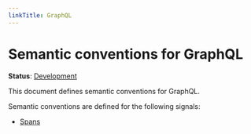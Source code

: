 ```yaml
---
linkTitle: GraphQL
---
```


# Semantic conventions for GraphQL

**Status**: [Development][DocumentStatus]

This document defines semantic conventions for GraphQL.

Semantic conventions are defined for the following signals:

* [Spans](graphql-spans.md)

[DocumentStatus]: https://opentelemetry.io/docs/specs/otel/document-status
